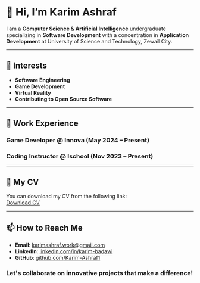 # 👋 Hi, I’m Karim Ashraf

I am a **Computer Science & Artificial Intelligence** undergraduate specializing in **Software Development** with a concentration in **Application Development** at University of Science and Technology, Zewail City.

---

## 👀 Interests
- **Software Engineering**
- **Game Development**
- **Virtual Reality**
- **Contributing to Open Source Software**

---

## 💼 Work Experience
### Game Developer @ Innova (May 2024 – Present)

### Coding Instructor @ Ischool (Nov 2023 – Present)

---

## 📂 My CV
You can download my CV from the following link:  
[Download CV](https://github.com/Karim-Ashraf1/Karim-Ashraf1/raw/main/Karim%20Ashraf%20CV.pdf)

---

## 📫 How to Reach Me
- **Email**: [karimashraf.work@gmail.com](mailto:karimashraf.work@gmail.com)
- **LinkedIn**: [linkedin.com/in/karim-badawi](https://linkedin.com/in/karim-badawi)
- **GitHub**: [github.com/Karim-Ashraf1](https://github.com/Karim-Ashraf1)

### Let's collaborate on innovative projects that make a difference!
